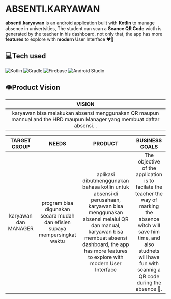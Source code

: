 # ABSENTI.KARYAWAN
<b>absenti.karyawan</b> is an android application built with <b>Kotlin</b> to manage absence in univertsities, The student can scan a <b>Seance QR Code</b> wicth is generated by the teacher in his dashboard, not only that, the app has more <b>features</b> to explore with <b>modern</b> User Interface ❤️‍🔥
## 💻Tech used
![Kotlin](https://img.shields.io/badge/kotlin-%237F52FF.svg?style=for-the-badge&logo=kotlin&logoColor=white)
![Gradle](https://img.shields.io/badge/Gradle-02303A.svg?style=for-the-badge&logo=Gradle&logoColor=white)
![Firebase](https://img.shields.io/badge/Firebase-039BE5?style=for-the-badge&logo=Firebase&logoColor=white)
![Android Studio](https://img.shields.io/badge/Android%20Studio-3DDC84.svg?style=for-the-badge&logo=android-studio&logoColor=white)

## 👁️Product Vision

|                                                                                                                     VISION                                                                                                                      |
|:-----------------------------------------------------------------------------------------------------------------------------------------------------------------------------------------------------------------------------------------------:|  
karyawan bisa melakukan absensi menggunakan QR maupun mannual and the HRD maupun Manager yang membuat daftar absensi.                                                                                                                     . |

|     TARGET GROUP     |                                   NEEDS                                    |                                                                                                                PRODUCT                                                                                                                 |            BUSINESS GOALS             |
|:--------------------:|:--------------------------------------------------------------------------:|:--------------------------------------------------------------------------------------------------------------------------------------------------------------------------------------------------------------------------------------:|:-------------------------------------:|
| karyawan dan MANAGER | program bisa digunakan secara mudah dan efisien supaya mempersingkat waktu | aplikasi dibutmenggunakan bahasa kotlin untuk absensi di perusahaan, karyawan bisa menggunakan absensi melalui QR dan manual, karyawan bisa membuat absensi dashboard, the app has more features to explore with modern User Interface |The objective of the application is to facilate the teacher the way of marking the absence witch will save him time, and also studnets will have fun with scannig a QR code during the absence 🙂.

